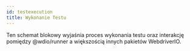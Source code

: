 ```yaml
---
id: testexecution
title: Wykonanie Testu
---
```

Ten schemat blokowy wyjaśnia proces wykonania testu oraz interakcję pomiędzy @wdio/runner a większością innych pakietów WebdriverIO.

<CreateFlowcharts id='testexecution' />
